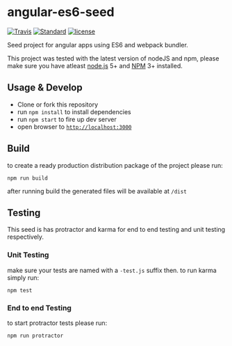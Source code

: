 # angular-es6-seed

[![Travis](https://img.shields.io/travis/willyelm/angular-es6-seed.svg?style=flat-square)](https://travis-ci.org/willyelm/angular-es6-seed)
[![Standard](https://img.shields.io/badge/code%20style-standard-yellow.svg?style=flat-square)](http://standardjs.com/)
[![license](https://img.shields.io/github/license/willyelm/angular-es6-seed.svg?style=flat-square)](https://github.com/willyelm/angular-es6-seed)


Seed project for angular apps using ES6 and webpack bundler.

This project was tested with the latest version of nodeJS and npm, please make sure you have atleast  [node.js](https://nodejs.org/) 5+ and [NPM](https://www.npmjs.com/) 3+ installed.

## Usage & Develop

- Clone or fork this repository
- run `npm install` to install dependencies
- run `npm start` to fire up dev server
- open browser to [`http://localhost:3000`](http://localhost:3000)

## Build

to create a ready production distribution package of the project please run:

```
npm run build
```

after running build the generated files will be available at `/dist`

## Testing

This seed is has protractor and karma for end to end testing and unit testing respectively.

### Unit Testing

make sure your tests are named with a `-test.js` suffix then. to run karma simply run:

```
npm test
```

### End to end Testing

to start protractor tests please run:

```
npm run protractor
```
